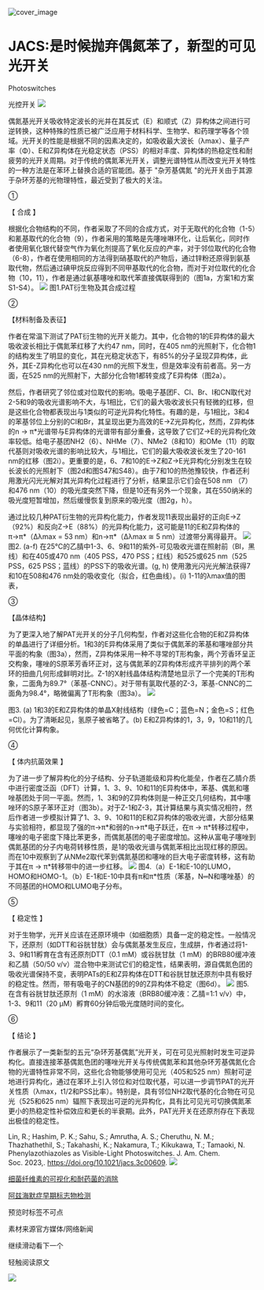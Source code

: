 ﻿![cover_image](https://mmbiz.qpic.cn/mmbiz_png/wzBk7nZmzgoY215u6EQNmLKUse8Aian4ITslrwvcefibYIqiceVQkcQ1an6zGlSHZfI4ZL98zTztsicQs4XUxbxduw/0?wx_fmt=png) 

#  JACS:是时候抛弃偶氮苯了，新型的可见光开关 
 


Photoswitches

光控开关
![](../asset/2023-11-10_cb244b1b22585fc68937d74779cfcc26_0.gif)

偶氮基光开关吸收特定波长的光并在其反式（E）和顺式（Z）异构体之间进行可逆转换，这种特殊的性质已被广泛应用于材料科学、生物学、和药理学等各个领域。光开关的性能是根据不同的因素决定的，如吸收最大波长（λmax）、量子产率（Φ）、E和Z异构体在光稳定状态（PSS）的相对丰度、异构体的热稳定性和耐疲劳的光开关周期。对于传统的偶氮苯光开关，调整光谱特性从而改变光开关特性的一种方法是在苯环上替换合适的官能团。基于 "杂芳基偶氮 "的光开关由于其源于杂环芳基的光物理特性，最近受到了极大的关注。

①

【 合成 】

根据化合物结构的不同，作者采取了不同的合成方式，对于无取代的化合物（1-5）和氰基取代的化合物（9），作者采用的策略是先噻唑啉环化，让后氧化，同时作者使用氧化银代替空气作为氧化剂提高了氧化反应的产率，对于邻位取代的化合物（6-8），作者在使用相同的方法得到硝基取代的产物后，通过锌粉还原得到氨基取代物，然后通过碘甲烷反应得到不同甲基取代的化合物，而对于对位取代的化合物（10，11），作者是通过氨基噻唑和取代苯直接偶联得到的（图1a，方案1和方案S1-S4）。
![](../asset/2023-11-10_3e4e7d3191796ec300cd6741071e93b9_1.png)
图1.PAT衍生物及其合成过程

②

【材料制备及表征】

作者在常温下测试了PAT衍生物的光开关能力。其中，化合物的1的E异构体的最大吸收波长相比于偶氮苯红移了大约47 nm，同时，在405 nm的光照射下，化合物1的结构发生了明显的变化，其在光稳定状态下，有85%的分子呈现Z异构体，此外，其E-Z异构化也可以在430 nm的光照下发生，但是效率没有前者高。另一方面，在525 nm的光照射下，大部分化合物1都转变成了E异构体（图2a）。

然后，作者研究了邻位或对位取代的影响。吸电子基团F、Cl、Br、I和CN取代对2-5和9的吸收光谱影响不大，与1相比，它们的最大吸收波长只有轻微的红移，但是这些化合物都表现出与1类似的可逆光异构化特性。有趣的是，与1相比，3和4的苯基邻位上分别的Cl和Br，其呈现出更为高效的E→Z光异构化，然而，Z异构体的n → π\*光谱带与E异构体的光谱带有部分重叠，这导致了它们Z→E的光异构化效率较低。给电子基团NH2（6）、NHMe（7）、NMe2（8和10）和OMe（11）的取代基则对吸收光谱的影响比较大，与1相比，它们的最大吸收波长发生了20-161 nm的红移（图2i）。更重要的是，6、7和10的E→Z和Z→E光异构化分别发生在较长波长的光照射下（图2d和图S47和S48）。由于7和10的热弛豫较快，作者还利用激光闪光光解对其光异构化过程进行了分析，结果显示它们会在508 nm （7）和476 nm（10）的吸光度突然下降，但是10还有另外一个现象，其在550纳米的吸光度短暂增加，然后缓慢恢复到原来的吸光度（图2g，h）。

通过比较几种PAT衍生物的光异构化能力，作者发现11表现出最好的正向E→Z（92%）和反向Z→E（88%）的光异构化能力，这可能是11的E和Z异构体的π→π\*（Δλmax = 53 nm）和n→π\*（Δλmax ≅ 5 nm）过渡带分离得最开。
![](../asset/2023-11-10_aead1ea2c5d65ee8350dce3f512f10dc_2.gif)
图2. (a-f) 在25°C的乙腈中1-3、6、9和11的紫外-可见吸收光谱在照射前（BI，黑线）和在405或470 nm（405 PSS，470 PSS；红线）和525或625 nm（525 PSS，625 PSS；蓝线）的PSS下的吸收光谱。(g, h) 使用激光闪光光解法获得7和10在508和476 nm处的吸收变化（拟合，红色曲线）。(i) 1-11的λmax值的图表，

③

【晶体结构】

为了更深入地了解PAT光开关的分子几何构型，作者对这些化合物的E和Z异构体的单晶进行了详细分析。1和3的E异构体采用了类似于偶氮苯的苯基和噻唑部分共平面的构象（图3a），然而，Z异构体采用一种不寻常的T形构象，两个芳香环呈正交构象，噻唑的S原苯芳香环正对，这与偶氮苯的Z异构体形成齐平排列的两个苯环的扭曲几何形成鲜明对比。Z-1的X射线晶体结构清楚地显示了一个完美的T形构象，二面角为89.7°（苯基-CNNC）。对于带有氯取代基的Z-3，苯基-CNNC的二面角为98.4°，略微偏离了T形构象（图3a）。
![](../asset/2023-11-10_fee8d5903bf633b0772ce614b2692006_3.gif)

图3. (a) 1和3的E和Z异构体的单晶X射线结构（绿色=C；蓝色=N；金色=S；红色=Cl）。为了清晰起见，氢原子被省略了。(b) E和Z异构体的1，3，9，10和11的几何优化计算构象。

④

【 体内抗菌效果 】

为了进一步了解异构化的分子结构、分子轨道能级和异构化能垒，作者在乙腈介质中进行密度泛函（DFT）计算，1、3、9、10和11的E异构体中，苯基、偶氮和噻唑基团处于同一平面。然而，1、3和9的Z异构体则是一种正交几何结构，其中噻唑环的S原子苯环正对（图3b）。对于Z-1和Z-3，其计算结果与真实情况相符，然后作者进一步模拟计算了1、3、9、10和11的E和Z异构体的吸收光谱，大部分结果与实验相符，都显现了强的π→π\*和弱的n→π\*电子跃迁，在π → π\*转移过程中，噻唑的电子密度下降比苯更多，而偶氮基团的电子密度增加。这种从富电子噻唑到偶氮基团的分子内电荷转移性质，是1的吸收光谱与偶氮苯相比出现红移的原因。而在10中观察到了从NMe2取代苯到偶氮基团和噻唑的巨大电子密度转移，这有助于其在π → π\*转移带中的进一步红移。
![](../asset/2023-11-10_f86a1145381d4348ad29685a8aca26cd_4.gif)
图4.（a）E-1和E-10的LUMO，HOMO和HOMO-1。（b）E-1和E-10中具有π和π\*性质（苯基，N═N和噻唑基）的不同基团的HOMO和LUMO电子分布。

⑤

【 稳定性 】

对于生物学，光开关应该在还原环境中（如细胞质）具备一定的稳定性。一般情况下，还原剂（如DTT和谷胱甘肽）会与偶氮基发生反应，生成肼，作者通过将1-3、9和11孵育在含有还原剂DTT（0.1 mM）或谷胱甘肽（1 mM）的BRB80缓冲液和乙腈（50/50 v/v）混合物中来测试它们的稳定性，结果表明，源自偶氮色团的吸收光谱保持不变，表明PATs的E和Z异构体在DTT和谷胱甘肽还原剂中具有极好的稳定性。然而，带有吸电子的CN基团的9的Z异构体不稳定（图6d）。
![](../asset/2023-11-10_f5f9ea3978a3b96bbbc3534fd5d69a17_5.gif)
图5. 在含有谷胱甘肽还原剂（1 mM）的水溶液（BRB80缓冲液：乙腈=1:1 v/v）中，1-3、9和11（20 μM）孵育60分钟后吸光度随时间的变化。

⑥

【 结论 】

作者展示了一类新型的五元“杂环芳基偶氮”光开关，可在可见光照射时发生可逆异构化。直接连接苯基偶氮色团的噻唑光开关与传统偶氮苯和其他杂环芳基偶氮化合物的光谱特性非常不同，这些化合物能够使用可见光（405和525 nm）照射可逆地进行异构化，通过在苯环上引入邻位和对位取代基，可以进一步调节PAT的光开关性质（λmax，t1/2和PSS比率）。特别是，具有邻位NH2取代基的化合物在可见光（525和625 nm）辐照下表现出可逆的光异构化，具有比可见光可切换偶氮苯更小的热稳定性补偿效应和更长的半衰期。此外，PAT光开关在还原剂存在下表现出极佳的稳定性。

Lin, R.; Hashim, P. K.; Sahu, S.; Amrutha, A. S.; Cheruthu, N. M.; Thazhathethil, S.; Takahashi, K.; Nakamura, T.; Kikukawa, T.; Tamaoki, N. Phenylazothiazoles as Visible-Light Photoswitches. J. Am. Chem. Soc. 2023,. https://doi.org/10.1021/jacs.3c00609.
![](../asset/2023-11-10_eb46ebd50de486a852e98de208de520d_6.png)


[细菌纤维素的可视化和耐药菌的消除](http://mp.weixin.qq.com/s?__biz=MzkzOTI1OTMwNg==&amp;mid=2247483811&amp;idx=1&amp;sn=497b8c4b0ff461323fb2e1c24e03312e&amp;chksm=c2f2e566f5856c702e030d1f5c01ae034d7ddc9705f2b363e6eca0c9e6e8e7f9a07fb30b0e09&amp;scene=21#wechat_redirect)



[阿兹海默症早期标志物检测](http://mp.weixin.qq.com/s?__biz=MzkzOTI1OTMwNg==&amp;mid=2247483762&amp;idx=1&amp;sn=440a62325ac837766d790470b2feb1ad&amp;chksm=c2f2e5b7f5856ca11307adc886208ba8631f4e6d1aff91f790f0ebce02f346d7467e9532211e&amp;scene=21#wechat_redirect)

预览时标签不可点

素材来源官方媒体/网络新闻

  继续滑动看下一个 

 轻触阅读原文 

  ![](http://mmbiz.qpic.cn/mmbiz_png/wzBk7nZmzgq7v9Dg22Sz7VtfIJUOJaRx0AfgRtlrKZzKwOhTlicicAor2tvrgf1LUONnpYH3wKPRRrtL6nCvs0tQ/0?wx_fmt=png)  

